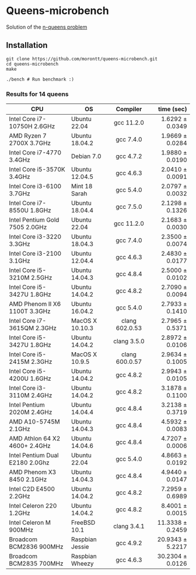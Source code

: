 # Queens-microbench

Solution of the [n-queens problem](https://en.wikipedia.org/wiki/Eight_queens_puzzle)

## Installation

```shell
git clone https://github.com/morontt/queens-microbench.git
cd queens-microbench
make

./bench # Run benchmark :)
```

### Results for 14 queens

| CPU                           | OS              | Compiler       | time (sec)              |
| ----------------------------- | --------------- |:--------------:| -----------------------:|
| Intel Core i7-10750H   2.6GHz | Ubuntu 22.04    | gcc 11.2.0     |  1.6292 &plusmn; 0.0349 |
| AMD Ryzen 7 2700X      3.7GHz | Ubuntu 18.04.2  | gcc 7.4.0      |  1.9669 &plusmn; 0.0284 |
| Intel Core i7-4770     3.4GHz | Debian 7.0      | gcc 4.7.2      |  1.9880 &plusmn; 0.0190 |
| Intel Core i5-3570K    3.4GHz | Ubuntu 12.04.5  | gcc 4.6.3      |  2.0410 &plusmn; 0.0091 |
| Intel Core i3-6100     3.7GHz | Mint 18 Sarah   | gcc 5.4.0      |  2.0797 &plusmn; 0.0032 |
| Intel Core i7-8550U    1.8GHz | Ubuntu 18.04.4  | gcc 7.5.0      |  2.1298 &plusmn; 0.1326 |
| Intel Pentium Gold 7505 2.0GHz | Ubuntu 22.04   | gcc 11.2.0     |  2.1683 &plusmn; 0.0030 |
| Intel Core i3-3220     3.3GHz | Ubuntu 18.04.3  | gcc 7.4.0      |  2.3500 &plusmn; 0.0074 |
| Intel Core i3-2100     3.1GHz | Ubuntu 12.04.4  | gcc 4.6.3      |  2.4830 &plusmn; 0.0177 |
| Intel Core i5-3210M    2.5GHz | Ubuntu 14.04.3  | gcc 4.8.4      |  2.5000 &plusmn; 0.0102 |
| Intel Core i5-3427U    1.8GHz | Ubuntu 14.04.2  | gcc 4.8.2      |  2.7090 &plusmn; 0.0094 |
| AMD Phenom II X6 1100T 3.3GHz | Ubuntu 16.04.2  | gcc 5.4.0      |  2.7933 &plusmn; 0.1410 |
| Intel Core i7-3615QM   2.3GHz | MacOS X 10.10.3 | clang 602.0.53 |  2.7965 &plusmn; 0.5371 |
| Intel Core i5-3427U    1.8GHz | Ubuntu 14.04.2  | clang 3.5.0    |  2.8972 &plusmn; 0.0106 |
| Intel Core i5-2415M    2.3GHz | MacOS X 10.9.5  | clang 600.0.57 |  2.9634 &plusmn; 0.1005 |
| Intel Core i5-4200U    1.6GHz | Ubuntu 14.04.2  | gcc 4.8.2      |  2.9943 &plusmn; 0.0105 |
| Intel Core i3-3110M    2.4GHz | Ubuntu 14.04.2  | gcc 4.8.2      |  3.1878 &plusmn; 0.1100 |
| Intel Pentium 2020M    2.4GHz | Ubuntu 14.04.4  | gcc 4.8.4      |  3.2138 &plusmn; 0.3719 |
| AMD A10-5745M          2.1GHz | Ubuntu 14.04.3  | gcc 4.8.4      |  4.5932 &plusmn; 0.0083 |
| AMD Athlon 64 X2 4600+ 2.4GHz | Ubuntu 14.04.6  | gcc 4.8.4      |  4.7207 &plusmn; 0.0006 |
| Intel Pentium Dual E2180 2.0Ghz | Ubuntu 22.04  | gcc 5.4.0      |  4.8663 &plusmn; 0.0192 |
| AMD Phenom X3 8450     2.1GHz | Ubuntu 14.04.3  | gcc 4.8.4      |  4.9440 &plusmn; 0.0147 |
| Intel C2D E4500        2.2GHz | Ubuntu 14.04.2  | gcc 4.8.2      |  7.2959 &plusmn; 0.6989 |
| Intel Celeron 220      1.2GHz | Ubuntu 14.04.2  | gcc 4.8.2      |  8.4001 &plusmn; 0.0015 |
| Intel Celeron M        900MHz | FreeBSD 10.1    | clang 3.4.1    | 11.3338 &plusmn; 0.2459 |
| Broadcom BCM2836       900MHz | Raspbian Jessie | gcc 4.9.2      | 20.9343 &plusmn; 5.2217 |
| Broadcom BCM2835       700MHz | Raspbian Wheezy | gcc 4.6.3      | 30.2304 &plusmn; 0.0126 |

